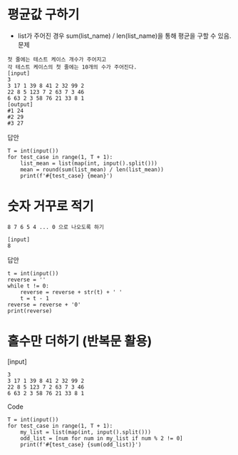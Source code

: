 # 평균값 구하기
- list가 주어진 경우 sum(list_name) / len(list_name)을 통해 평균을 구할 수 있음.
문제
```
첫 줄에는 테스트 케이스 개수가 주어지고
각 테스트 케이스의 첫 줄에는 10개의 수가 주어진다.
[input]
3
3 17 1 39 8 41 2 32 99 2
22 8 5 123 7 2 63 7 3 46
6 63 2 3 58 76 21 33 8 1 
[output]
#1 24
#2 29
#3 27
```
답안
```
T = int(input())
for test_case in range(1, T + 1):
    list_mean = list(map(int, input().split()))
    mean = round(sum(list_mean) / len(list_mean))
    print(f'#{test_case} {mean}')
```
# 숫자 거꾸로 적기
```
8 7 6 5 4 ... 0 으로 나오도록 하기

[input]
8
```
답안
```
t = int(input())
reverse = ''
while t != 0:
    reverse = reverse + str(t) + ' '
    t = t - 1
reverse = reverse + '0'
print(reverse)
```

# 홀수만 더하기 (반복문 활용)
[input]
```
3
3 17 1 39 8 41 2 32 99 2
22 8 5 123 7 2 63 7 3 46
6 63 2 3 58 76 21 33 8 1 
```
Code
```
T = int(input())
for test_case in range(1, T + 1):
    my_list = list(map(int, input().split()))
    odd_list = [num for num in my_list if num % 2 != 0]
    print(f'#{test_case} {sum(odd_list)}')
```
